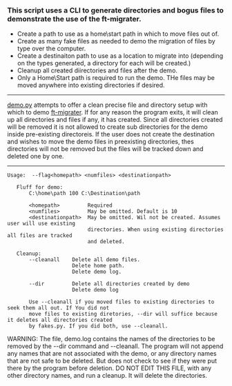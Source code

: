 ### This script uses a CLI to generate directories and bogus files to demonstrate the use of the ft-migrater.

  - Create a path to use as a home\start path in which to move files out of.
  - Create as many fake files as needed to demo the migration of files by type over the computer.
  - Create a destinaiton path to use as a location to migrate into
    (depending on the types generated, a directory for each will be created.)
  - Cleanup all created diirectories and files after the demo.
  - Only a Home\Start path is required to run the demo. THe files may be moved anywhere into 
  existing directories if desired. 
---  
 
[demo.py](/ft-migrater_/demo.py) attempts to offer a clean precise file and directory setup with which to demo [ft-migrater](). If for any reason the program exits, it will clean up all directories and files if any, it has created. Since all directories created will be removed it is not allowed to create sub directories for the demo inside pre-existing directoreis. If the user does not create the destination and wishes to move the demo files in preexisting directories, thes directories will not be removed but the files will be tracked down and deleted one by one.

---
~~~
Usage:  --flag<homepath> <numfiles> <destinationpath>

   Fluff for demo:
       C:\home\path 100 C:\Destination\path
       
       <homepath>         Required
       <numfiles>         May be omitted. Default is 10
       <destinationpath>  May be omitted. Wil not be created. Assumes user will use existing
                          directories. When using existing directories all files are tracked
                          and deleted.
    
   Cleanup:
       --cleanall    Delete all demo files.
                     Delete home path.
                     Delete demo log.
                     
       --dir         Delete all directories created by demo
                     Delete demo log
                     
       Use --cleanall if you moved files to existing directories to seek them all out. If You did not
       move files to existing diretories, --dir will suffice because it deletes all directories created 
       by fakes.py. If you did both, use --cleanall.
~~~

WARNING: The file, demo.log contains the names of the directories to be removed by the --dir command and --cleanall. The program will not append any names that are not associated with the demo, or any directory names that are not safe to be deleted. But does not check to see if they were put there by the program before deletion. 
DO NOT EDIT THIS FILE, with any other directory names, and run a cleanup. It will delete the directories.
